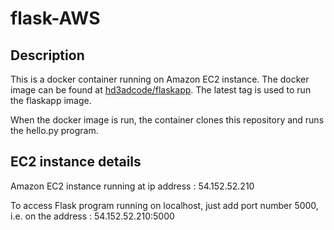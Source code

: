 # flask-AWS

## Description

This is a docker container running on Amazon EC2 instance. The docker image can be found at [hd3adcode/flaskapp](https://hub.docker.com/repository/docker/hd3adcode/flaskapp). The latest tag is used to run the flaskapp image.

When the docker image is run, the container clones this repository and runs the hello.py program. 

## EC2 instance details

Amazon EC2 instance running at ip address : 54.152.52.210

To access Flask program running on localhost, just add port number 5000, i.e. on the address : 54.152.52.210:5000
